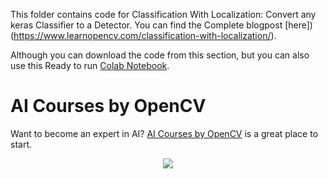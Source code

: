 This folder contains code for Classification With Localization: Convert any keras Classifier to a Detector. You can find the Complete blogpost [here])(https://www.learnopencv.com/classification-with-localization/).

Although you can download the code from this section, but you can also use this Ready to run [Colab Notebook](https://colab.research.google.com/drive/1naVE8yU_ryVGvLRxHE_QPR5rjmaVb4ne#scrollTo=wNgVViF5Tz19).

# AI Courses by OpenCV

Want to become an expert in AI? [AI Courses by OpenCV](https://opencv.org/courses/) is a great place to start.

<a href="https://opencv.org/courses/">
<p align="center">
<img src="https://www.learnopencv.com/wp-content/uploads/2020/04/AI-Courses-By-OpenCV-Github.png">
</p>
</a>